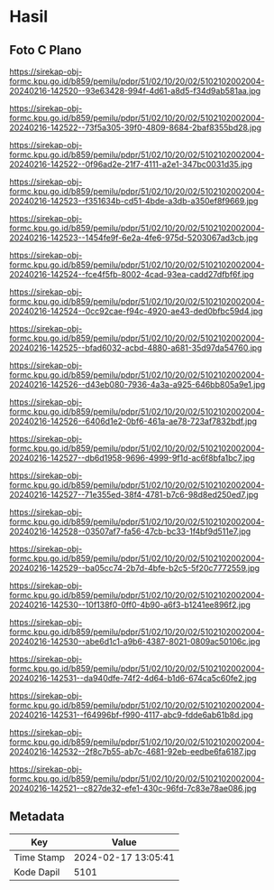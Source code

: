 # Hasil

## Foto C Plano

https://sirekap-obj-formc.kpu.go.id/b859/pemilu/pdpr/51/02/10/20/02/5102102002004-20240216-142520--93e63428-994f-4d61-a8d5-f34d9ab581aa.jpg

https://sirekap-obj-formc.kpu.go.id/b859/pemilu/pdpr/51/02/10/20/02/5102102002004-20240216-142522--73f5a305-39f0-4809-8684-2baf8355bd28.jpg

https://sirekap-obj-formc.kpu.go.id/b859/pemilu/pdpr/51/02/10/20/02/5102102002004-20240216-142522--0f96ad2e-21f7-4111-a2e1-347bc0031d35.jpg

https://sirekap-obj-formc.kpu.go.id/b859/pemilu/pdpr/51/02/10/20/02/5102102002004-20240216-142523--f351634b-cd51-4bde-a3db-a350ef8f9669.jpg

https://sirekap-obj-formc.kpu.go.id/b859/pemilu/pdpr/51/02/10/20/02/5102102002004-20240216-142523--1454fe9f-6e2a-4fe6-975d-5203067ad3cb.jpg

https://sirekap-obj-formc.kpu.go.id/b859/pemilu/pdpr/51/02/10/20/02/5102102002004-20240216-142524--fce4f5fb-8002-4cad-93ea-cadd27dfbf6f.jpg

https://sirekap-obj-formc.kpu.go.id/b859/pemilu/pdpr/51/02/10/20/02/5102102002004-20240216-142524--0cc92cae-f94c-4920-ae43-ded0bfbc59d4.jpg

https://sirekap-obj-formc.kpu.go.id/b859/pemilu/pdpr/51/02/10/20/02/5102102002004-20240216-142525--bfad6032-acbd-4880-a681-35d97da54760.jpg

https://sirekap-obj-formc.kpu.go.id/b859/pemilu/pdpr/51/02/10/20/02/5102102002004-20240216-142526--d43eb080-7936-4a3a-a925-646bb805a9e1.jpg

https://sirekap-obj-formc.kpu.go.id/b859/pemilu/pdpr/51/02/10/20/02/5102102002004-20240216-142526--6406d1e2-0bf6-461a-ae78-723af7832bdf.jpg

https://sirekap-obj-formc.kpu.go.id/b859/pemilu/pdpr/51/02/10/20/02/5102102002004-20240216-142527--db6d1958-9696-4999-9f1d-ac6f8bfa1bc7.jpg

https://sirekap-obj-formc.kpu.go.id/b859/pemilu/pdpr/51/02/10/20/02/5102102002004-20240216-142527--71e355ed-38f4-4781-b7c6-98d8ed250ed7.jpg

https://sirekap-obj-formc.kpu.go.id/b859/pemilu/pdpr/51/02/10/20/02/5102102002004-20240216-142528--03507af7-fa56-47cb-bc33-1f4bf9d511e7.jpg

https://sirekap-obj-formc.kpu.go.id/b859/pemilu/pdpr/51/02/10/20/02/5102102002004-20240216-142529--ba05cc74-2b7d-4bfe-b2c5-5f20c7772559.jpg

https://sirekap-obj-formc.kpu.go.id/b859/pemilu/pdpr/51/02/10/20/02/5102102002004-20240216-142530--10f138f0-0ff0-4b90-a6f3-b1241ee896f2.jpg

https://sirekap-obj-formc.kpu.go.id/b859/pemilu/pdpr/51/02/10/20/02/5102102002004-20240216-142530--abe6d1c1-a9b6-4387-8021-0809ac50106c.jpg

https://sirekap-obj-formc.kpu.go.id/b859/pemilu/pdpr/51/02/10/20/02/5102102002004-20240216-142531--da940dfe-74f2-4d64-b1d6-674ca5c60fe2.jpg

https://sirekap-obj-formc.kpu.go.id/b859/pemilu/pdpr/51/02/10/20/02/5102102002004-20240216-142531--f64996bf-f990-4117-abc9-fdde6ab61b8d.jpg

https://sirekap-obj-formc.kpu.go.id/b859/pemilu/pdpr/51/02/10/20/02/5102102002004-20240216-142532--2f8c7b55-ab7c-4681-92eb-eedbe6fa6187.jpg

https://sirekap-obj-formc.kpu.go.id/b859/pemilu/pdpr/51/02/10/20/02/5102102002004-20240216-142521--c827de32-efe1-430c-96fd-7c83e78ae086.jpg


## Metadata

| Key        | Value               |
| ---------- | ------------------- |
| Time Stamp | 2024-02-17 13:05:41 |
| Kode Dapil | 5101                |



